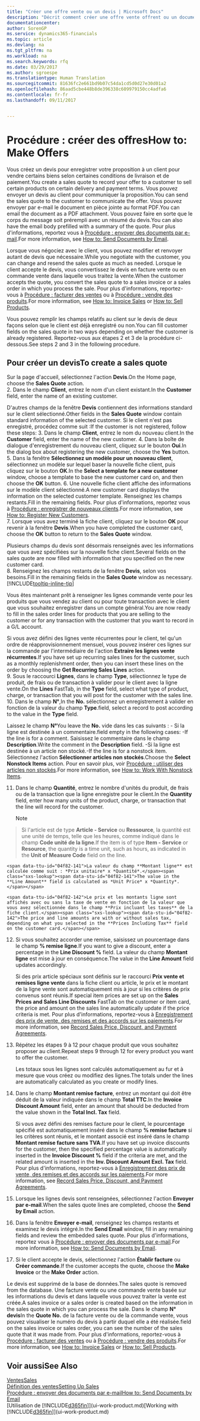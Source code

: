 ```yaml
---
title: "Créer une offre vente ou un devis | Microsoft Docs"
description: "Décrit comment créer une offre vente offrent ou un document de demande de proposition pour enregistrer votre offre à un client pour vendre des produits dans certaines conditions."
documentationcenter: 
author: SorenGP
ms.service: dynamics365-financials
ms.topic: article
ms.devlang: na
ms.tgt_pltfrm: na
ms.workload: na
ms.search.keywords: rfq
ms.date: 03/29/2017
ms.author: sgroespe
ms.translationtype: Human Translation
ms.sourcegitcommit: 81636fc2e661bd9b07c54da1cd5d0d27e30d01a2
ms.openlocfilehash: 86aad5cbe448b8de396338c609979150cc4adfa6
ms.contentlocale: fr-fr
ms.lasthandoff: 09/11/2017


---
```

# <a name="how-to-make-offers"></a><span data-ttu-id="04f82-103">Procédure : créer des offres</span><span class="sxs-lookup"><span data-stu-id="04f82-103">How to: Make Offers</span></span>
<span data-ttu-id="04f82-104">Vous créez un devis pour enregistrer votre proposition à un client pour vendre certains biens selon certaines conditions de livraison et de paiement.</span><span class="sxs-lookup"><span data-stu-id="04f82-104">You create a sales quote to record your offer to a customer to sell certain products on certain delivery and payment terms.</span></span> <span data-ttu-id="04f82-105">Vous pouvez envoyer un devis au client pour communiquer la proposition.</span><span class="sxs-lookup"><span data-stu-id="04f82-105">You can send the sales quote to the customer to communicate the offer.</span></span> <span data-ttu-id="04f82-106">Vous pouvez envoyer par e-mail le document en pièce jointe au format PDF.</span><span class="sxs-lookup"><span data-stu-id="04f82-106">You can email the document as a PDF attachment.</span></span> <span data-ttu-id="04f82-107">Vous pouvez faire en sorte que le corps du message soit prérempli avec un résumé du devis.</span><span class="sxs-lookup"><span data-stu-id="04f82-107">You can also have the email body prefilled with a summary of the quote.</span></span> <span data-ttu-id="04f82-108">Pour plus d'informations, reportez vous à [Procédure : envoyer des documents par e-mail](ui-how-send-documents-email.md).</span><span class="sxs-lookup"><span data-stu-id="04f82-108">For more information, see [How to: Send Documents by Email](ui-how-send-documents-email.md).</span></span>

<span data-ttu-id="04f82-109">Lorsque vous négociez avec le client, vous pouvez modifier et renvoyer autant de devis que nécessaire.</span><span class="sxs-lookup"><span data-stu-id="04f82-109">While you negotiate with the customer, you can change and resend the sales quote as much as needed.</span></span> <span data-ttu-id="04f82-110">Lorsque le client accepte le devis, vous convertissez le devis en facture vente ou en commande vente dans laquelle vous traitez la vente.</span><span class="sxs-lookup"><span data-stu-id="04f82-110">When the customer accepts the quote, you convert the sales quote to a sales invoice or a sales order in which you process the sale.</span></span> <span data-ttu-id="04f82-111">Pour plus d'informations, reportez-vous à [Procédure : facturer des ventes](sales-how-invoice-sales.md) ou à [Procédure : vendre des produits](sales-how-sell-products.md).</span><span class="sxs-lookup"><span data-stu-id="04f82-111">For more information, see [How to: Invoice Sales](sales-how-invoice-sales.md) or [How to: Sell Products](sales-how-sell-products.md).</span></span>

<span data-ttu-id="04f82-112">Vous pouvez remplir les champs relatifs au client sur le devis de deux façons selon que le client est déjà enregistré ou non.</span><span class="sxs-lookup"><span data-stu-id="04f82-112">You can fill customer fields on the sales quote in two ways depending on whether the customer is already registered.</span></span> <span data-ttu-id="04f82-113">Reportez-vous aux étapes 2 et 3 de la procédure ci-dessous.</span><span class="sxs-lookup"><span data-stu-id="04f82-113">See steps 2 and 3 in the following procedure.</span></span>

## <a name="to-create-a-sales-quote"></a><span data-ttu-id="04f82-114">Pour créer un devis</span><span class="sxs-lookup"><span data-stu-id="04f82-114">To create a sales quote</span></span>
<span data-ttu-id="04f82-115">Sur la page d'accueil, sélectionnez l'action **Devis**.</span><span class="sxs-lookup"><span data-stu-id="04f82-115">On the Home page,  choose the **Sales Quote** action.</span></span>  
2. <span data-ttu-id="04f82-116">Dans le champ **Client**, entrez le nom d'un client existant.</span><span class="sxs-lookup"><span data-stu-id="04f82-116">In the **Customer** field, enter the name of an existing customer.</span></span>

   <span data-ttu-id="04f82-117">D'autres champs de la fenêtre **Devis** contiennent des informations standard sur le client sélectionné.</span><span class="sxs-lookup"><span data-stu-id="04f82-117">Other fields in the **Sales Quote** window contain standard information of the selected customer.</span></span> <span data-ttu-id="04f82-118">Si le client n'est pas enregistré, procédez comme suit :</span><span class="sxs-lookup"><span data-stu-id="04f82-118">If the customer is not registered, follow these steps:</span></span>
3. <span data-ttu-id="04f82-119">Dans le champ **Client**, entrez le nom du nouveau client.</span><span class="sxs-lookup"><span data-stu-id="04f82-119">In the **Customer** field, enter the name of the new customer.</span></span>
4. <span data-ttu-id="04f82-120">Dans la boîte de dialogue d'enregistrement du nouveau client, cliquez sur le bouton **Oui**.</span><span class="sxs-lookup"><span data-stu-id="04f82-120">In the dialog box about registering the new customer, choose the **Yes** button.</span></span>
5. <span data-ttu-id="04f82-121">Dans la fenêtre **Sélectionnez un modèle pour un nouveau client**, sélectionnez un modèle sur lequel baser la nouvelle fiche client, puis cliquez sur le bouton **OK**.</span><span class="sxs-lookup"><span data-stu-id="04f82-121">In the **Select a template for a new customer** window, choose a template to base the new customer card on, and then choose the **OK** button.</span></span>
6. <span data-ttu-id="04f82-122">Une nouvelle fiche client affiche des informations sur le modèle client sélectionné.</span><span class="sxs-lookup"><span data-stu-id="04f82-122">A new customer card displays the information on the selected customer template.</span></span> <span data-ttu-id="04f82-123">Renseignez les champs restants.</span><span class="sxs-lookup"><span data-stu-id="04f82-123">Fill in the remaining fields.</span></span> <span data-ttu-id="04f82-124">Pour plus d'informations, reportez vous à [Procédure : enregistrer de nouveaux clients](sales-how-register-new-customers.md).</span><span class="sxs-lookup"><span data-stu-id="04f82-124">For more information, see [How to: Register New Customers](sales-how-register-new-customers.md).</span></span>  
7. <span data-ttu-id="04f82-125">Lorsque vous avez terminé la fiche client, cliquez sur le bouton **OK** pour revenir à la fenêtre **Devis**.</span><span class="sxs-lookup"><span data-stu-id="04f82-125">When you have completed the customer card, choose the **OK** button to return to the **Sales Quote** window.</span></span>

   <span data-ttu-id="04f82-126">Plusieurs champs du devis sont désormais renseignés avec les informations que vous avez spécifiées sur la nouvelle fiche client.</span><span class="sxs-lookup"><span data-stu-id="04f82-126">Several fields on the sales quote are now filled with information that you specified on the new customer card.</span></span>  
8. <span data-ttu-id="04f82-127">Renseignez les champs restants de la fenêtre **Devis**, selon vos besoins.</span><span class="sxs-lookup"><span data-stu-id="04f82-127">Fill in the remaining fields in the **Sales Quote** window as necessary.</span></span> [!INCLUDE[tooltip-inline-tip](includes/tooltip-inline-tip_md.md)]  

<span data-ttu-id="04f82-128">Vous êtes maintenant prêt à renseigner les lignes commande vente pour les produits que vous vendez au client ou pour toute transaction avec le client que vous souhaitez enregistrer dans un compte général.</span><span class="sxs-lookup"><span data-stu-id="04f82-128">You are now ready to fill in the sales order lines for products that you are selling to the customer or for any transaction with the customer that you want to record in a G/L account.</span></span>   

<span data-ttu-id="04f82-129">Si vous avez défini des lignes vente récurrentes pour le client, tel qu'un ordre de réapprovisionnement mensuel, vous pouvez insérer ces lignes sur la commande par l'intermédiaire de l'action **Extraire les lignes vente récurrentes**.</span><span class="sxs-lookup"><span data-stu-id="04f82-129">If you have set up recurring sales lines for the customer, such as a monthly replenishment order, then you can insert these lines on the order by choosing the **Get Recurring Sales Lines** action.</span></span>  
9. <span data-ttu-id="04f82-130">Sous le raccourci **Lignes**, dans le champ **Type**, sélectionnez le type de produit, de frais ou de transaction à valider pour le client avec la ligne vente.</span><span class="sxs-lookup"><span data-stu-id="04f82-130">On the **Lines** FastTab, in the **Type** field, select what type of product, charge, or transaction that you will post for the customer with the sales line.</span></span>
10. <span data-ttu-id="04f82-131">Dans le champ **N°**,</span><span class="sxs-lookup"><span data-stu-id="04f82-131">In the **No.**</span></span> <span data-ttu-id="04f82-132">sélectionnez un enregistrement à valider en fonction de la valeur du champ **Type**.</span><span class="sxs-lookup"><span data-stu-id="04f82-132">field, select a record to post according to the value in the **Type** field.</span></span>

 <span data-ttu-id="04f82-133">Laissez le champ **N°**</span><span class="sxs-lookup"><span data-stu-id="04f82-133">You leave the **No.**</span></span> <span data-ttu-id="04f82-134">vide dans les cas suivants : - Si la ligne est destinée à un commentaire.</span><span class="sxs-lookup"><span data-stu-id="04f82-134">field empty in the following cases: -If the line is for a comment.</span></span> <span data-ttu-id="04f82-135">Saisissez le commentaire dans le champ **Description**.</span><span class="sxs-lookup"><span data-stu-id="04f82-135">Write the comment in the **Description** field.</span></span>
 <span data-ttu-id="04f82-136">-Si la ligne est destinée à un article non stocké.</span><span class="sxs-lookup"><span data-stu-id="04f82-136">-If the line is for a nonstock item.</span></span> <span data-ttu-id="04f82-137">Sélectionnez l'action **Sélectionner articles non stockés**.</span><span class="sxs-lookup"><span data-stu-id="04f82-137">Choose the **Select Nonstock Items** action.</span></span> <span data-ttu-id="04f82-138">Pour en savoir plus, voir [Procédure : utiliser des articles non stockés](inventory-how-work-nonstock-items.md).</span><span class="sxs-lookup"><span data-stu-id="04f82-138">For more information, see [How to: Work With Nonstock Items](inventory-how-work-nonstock-items.md).</span></span>

11. <span data-ttu-id="04f82-139">Dans le champ **Quantité**, entrez le nombre d'unités du produit, de frais ou de la transaction que la ligne enregistre pour le client.</span><span class="sxs-lookup"><span data-stu-id="04f82-139">In the **Quantity** field, enter how many units of the product, charge, or transaction that the line will record for the customer.</span></span>

    > [!NOTE]  
>   <span data-ttu-id="04f82-140">Si l'article est de type **Article - Service** ou **Ressource**, la quantité est une unité de temps, telle que les heures, comme indiqué dans le champ **Code unité de la ligne**.</span><span class="sxs-lookup"><span data-stu-id="04f82-140">If the item is of type **Item - Service** or **Resource**, the quantity is a time unit, such as hours, as indicated in the **Unit of Measure Code** field on the line.</span></span>  

    <span data-ttu-id="04f82-141">La valeur du champ **Montant ligne** est calculée comme suit : *Prix unitaire* x *Quantité*.</span><span class="sxs-lookup"><span data-stu-id="04f82-141">The value in the **Line Amount** field is calculated as *Unit Price* x *Quantity*.</span></span>  

    <span data-ttu-id="04f82-142">Le prix et les montants ligne sont affichés avec ou sans la taxe de vente en fonction de la valeur que vous avez sélectionnée dans le champ **Prix incluant les taxes** de la fiche client.</span><span class="sxs-lookup"><span data-stu-id="04f82-142">The price and line amounts are with or without sales tax, depending on what you selected in the **Prices Including Tax** field on the customer card.</span></span>  
12. <span data-ttu-id="04f82-143">Si vous souhaitez accorder une remise, saisissez un pourcentage dans le champ **% remise ligne**.</span><span class="sxs-lookup"><span data-stu-id="04f82-143">If you want to give a discount, enter a percentage in the **Line Discount %** field.</span></span> <span data-ttu-id="04f82-144">La valeur du champ **Montant ligne** est mise à jour en conséquence.</span><span class="sxs-lookup"><span data-stu-id="04f82-144">The value in the **Line Amount** field updates accordingly.</span></span>  

    <span data-ttu-id="04f82-145">Si des prix article spéciaux sont définis sur le raccourci **Prix vente et remises ligne vente** dans la fiche client ou article, le prix et le montant de la ligne vente sont automatiquement mis à jour si les critères de prix convenus sont réunis.</span><span class="sxs-lookup"><span data-stu-id="04f82-145">If special item prices are set up on the **Sales Prices and Sales Line Discounts** FastTab on the customer or item card, the price and amount on the sales line automatically update if the price criteria is met.</span></span> <span data-ttu-id="04f82-146">Pour plus d'informations, reportez-vous à [Enregistrement des prix de vente, des remises et des accords sur les paiements](sales-how-record-sales-price-discount-payment-agreements.md).</span><span class="sxs-lookup"><span data-stu-id="04f82-146">For more information, see [Record Sales Price, Discount, and Payment Agreements](sales-how-record-sales-price-discount-payment-agreements.md).</span></span>  
13. <span data-ttu-id="04f82-147">Répétez les étapes 9 à 12 pour chaque produit que vous souhaitez proposer au client.</span><span class="sxs-lookup"><span data-stu-id="04f82-147">Repeat steps 9 through 12 for every product you want to offer the customer.</span></span>  

    <span data-ttu-id="04f82-148">Les totaux sous les lignes sont calculés automatiquement au fur et à mesure que vous créez ou modifiez des lignes.</span><span class="sxs-lookup"><span data-stu-id="04f82-148">The totals under the lines are automatically calculated as you create or modify lines.</span></span>  
14. <span data-ttu-id="04f82-149">Dans le champ **Montant remise facture**, entrez un montant qui doit être déduit de la valeur indiquée dans le champ **Total TTC**.</span><span class="sxs-lookup"><span data-stu-id="04f82-149">In the **Invoice Discount Amount** field, enter an amount that should be deducted from the value shown in the **Total Incl. Tax** field.</span></span>

    <span data-ttu-id="04f82-150">Si vous avez défini des remises facture pour le client, le pourcentage spécifié est automatiquement inséré dans le champ **% remise facture** si les critères sont réunis, et le montant associé est inséré dans le champ **Montant remise facture sans TVA**.</span><span class="sxs-lookup"><span data-stu-id="04f82-150">If you have set up invoice discounts for the customer, then the specified percentage value is automatically inserted in the **Invoice Discount %** field if the criteria are met, and the related amount is inserted in the **Inv. Discount Amount Excl. Tax** field.</span></span> <span data-ttu-id="04f82-151">Pour plus d'informations, reportez-vous à [Enregistrement des prix de vente, des remises et des accords sur les paiements](sales-how-record-sales-price-discount-payment-agreements.md).</span><span class="sxs-lookup"><span data-stu-id="04f82-151">For more information, see [Record Sales Price, Discount, and Payment Agreements](sales-how-record-sales-price-discount-payment-agreements.md).</span></span>
15. <span data-ttu-id="04f82-152">Lorsque les lignes devis sont renseignées, sélectionnez l'action **Envoyer par e-mail**.</span><span class="sxs-lookup"><span data-stu-id="04f82-152">When the sales quote lines are completed, choose the **Send by Email** action.</span></span>
16. <span data-ttu-id="04f82-153">Dans la fenêtre **Envoyer e-mail**, renseignez les champs restants et examinez le devis intégré.</span><span class="sxs-lookup"><span data-stu-id="04f82-153">In the **Send Email** window, fill in any remaining fields and review the embedded sales quote.</span></span> <span data-ttu-id="04f82-154">Pour plus d'informations, reportez vous à [Procédure : envoyer des documents par e-mail](ui-how-send-documents-email.md).</span><span class="sxs-lookup"><span data-stu-id="04f82-154">For more information, see [How to: Send Documents by Email](ui-how-send-documents-email.md).</span></span>
17. <span data-ttu-id="04f82-155">Si le client accepte le devis, sélectionnez l'action **Établir facture** ou **Créer commande**.</span><span class="sxs-lookup"><span data-stu-id="04f82-155">If the customer accepts the quote, choose the **Make Invoice** or the **Make Order** action.</span></span>

<span data-ttu-id="04f82-156">Le devis est supprimé de la base de données.</span><span class="sxs-lookup"><span data-stu-id="04f82-156">The sales quote is removed from the database.</span></span> <span data-ttu-id="04f82-157">Une facture vente ou une commande vente basée sur les informations du devis et dans laquelle vous pouvez traiter la vente est créée.</span><span class="sxs-lookup"><span data-stu-id="04f82-157">A sales invoice or a sales order is created based on the information in the sales quote in which you can process the sale.</span></span> <span data-ttu-id="04f82-158">Dans le champ **N° devis**</span><span class="sxs-lookup"><span data-stu-id="04f82-158">In the **Quote No.**</span></span> <span data-ttu-id="04f82-159">de la facture vente ou de la commande vente, vous pouvez visualiser le numéro du devis à partir duquel elle a été réalisée.</span><span class="sxs-lookup"><span data-stu-id="04f82-159">field on the sales invoice or sales order, you can see the number of the sales quote that it was made from.</span></span> <span data-ttu-id="04f82-160">Pour plus d'informations, reportez-vous à [Procédure : facturer des ventes](sales-how-invoice-sales.md) ou à [Procédure : vendre des produits](sales-how-sell-products.md).</span><span class="sxs-lookup"><span data-stu-id="04f82-160">For more information, see [How to: Invoice Sales](sales-how-invoice-sales.md) or [How to: Sell Products](sales-how-sell-products.md).</span></span>

## <a name="see-also"></a><span data-ttu-id="04f82-161">Voir aussi</span><span class="sxs-lookup"><span data-stu-id="04f82-161">See Also</span></span>
[<span data-ttu-id="04f82-162">Ventes</span><span class="sxs-lookup"><span data-stu-id="04f82-162">Sales</span></span>](sales-manage-sales.md)  
[<span data-ttu-id="04f82-163">Définition des ventes</span><span class="sxs-lookup"><span data-stu-id="04f82-163">Setting Up Sales</span></span>](sales-setup-sales.md)  
[<span data-ttu-id="04f82-164">Procédure : envoyer des documents par e-mail</span><span class="sxs-lookup"><span data-stu-id="04f82-164">How to: Send Documents by Email</span></span>](ui-how-send-documents-email.md)  
<span data-ttu-id="04f82-165">[Utilisation de [!INCLUDE[d365fin](includes/d365fin_md.md)]](ui-work-product.md)</span><span class="sxs-lookup"><span data-stu-id="04f82-165">[Working with [!INCLUDE[d365fin](includes/d365fin_md.md)]](ui-work-product.md)</span></span>

